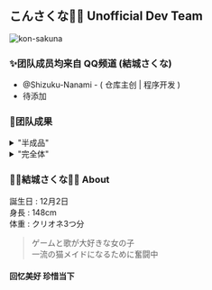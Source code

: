 ## こんさくな🎀🐾 Unofficial Dev Team

![kon-sakuna](https://github.com/user-attachments/assets/48c635b1-8069-4ef8-9a3f-2fc6e023ee2f)

### ✨团队成员均来自 QQ频道 (結城さくな)  

- @Shizuku-Nanami - ( 仓库主创 | 程序开发 )
- 待添加

### 🥺团队成果

<details> 
	<summary>"半成品"</summary>
	<br>
	<ul>
	<li>涵盖Web与桌面程序的未完成产品(半可用非完全体)</li>
		<li>此处会存放全部开源仓库或私有仓库的简要说明(包含仓库或网页)
			<ul>
				<li><a href="https://yuuki-sakuna.fan">結城さくな🎀🐾のFanClub</a> Vue + TypeScript </li>
			</ul>
		</li>
	</ul>
</details>

<details> 
	<summary>"完全体"</summary>
	<br>
	<ul>
    <li>已完成产品,私有仓库也会添加在此处</li>
    <ul>
      <li><a href="#">結城さくな DCS(dynamic collection server)</a> Python </li>
    </ul>
	</ul>
</details>

### 🎀🐾結城さくな🐾🎀 About  

誕生日 : 12月2日  
身長 : 148cm  
体重 : クリオネ3つ分  

> ゲームと歌が大好きな女の子  
> 一流の猫メイドになるために奮闘中

#### 回忆美好 珍惜当下

